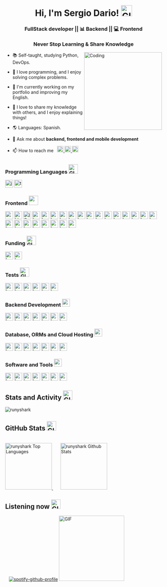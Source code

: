 <h1 align="center"> Hi, I'm Sergio Dario! <img alt="GIF" height="35" src="https://res.cloudinary.com/runyshark1/image/upload/v1707709938/YTiM_d3uqxj.gif"/> </h1>
<h3 align="center">  FullStack developer || 📊 Backend || 💻 Frontend </h3>

<h3 align="center">Never Stop Learning & Share Knowledge </h3>
<img align="right" alt="Coding" width="250"; src="https://res.cloudinary.com/runyshark1/image/upload/v1707709240/6o0_xpcheb.gif" alt="img">

- 📚 Self-taught, studying Python, DevOps.
- 💚 I love programming, and I enjoy solving complex problems.
- 📌 I'm currently working on my portfolio and improving my English.
- 🙌 I love to share my knowledge with others, and I enjoy explaining things!
- 🌎 Languages: Spanish.

- 💬 Ask me about **backend, frontend and mobile development**

- 📫 How to reach me&nbsp;&nbsp;
  <a href="https://wa.me/522283578806" target="_blank">
  <img src="https://img.shields.io/badge/WhatsApp-25D366?style=for-the-badge&logo=whatsapp&logoColor=white"  height="20" alt="css3"/>
  </a>
  <a href="https://www.linkedin.com/in/dario-moreno-aa204022a/" target="_blank">
  <img src="https://img.shields.io/badge/linkedin-%230077B5.svg?style=for-the-badge&logo=linkedin&logoColor=white" height="20" alt="css3"/>
  </a>
  <a href="mailto:sdmoreno51@gmail.com" target="_blank"><img lt="GIF" height="20" src="https://img.shields.io/badge/Gmail-D14836?style=for-the-badge&logo=gmail&logoColor=white"/></a>

##

<h3>Programming Languages <img alt="GIF" height="30"
        src="https://res.cloudinary.com/runyshark1/image/upload/v1707709938/yy3_rfjyyl.gif" />
</h3>
<p>
    <img alt="js" src="https://img.shields.io/badge/javascript-%23323330.svg?style=for-the-badge&logo=javascript&"
        height="25" />
    <img alt="ts"
        src="https://img.shields.io/badge/typescript-%23007ACC.svg?style=for-the-badge&logo=typescript&logoColor=white"
        height="25" />
</p>
<h3>Frontend <img lt="GIF" height="30"
        src="https://res.cloudinary.com/runyshark1/image/upload/v1707709240/3WFM_iahmch.gif" /></h3>
<p align="left">
    <img height="25" src="https://img.shields.io/badge/css3-%231572B6.svg?style=for-the-badge&logo=css3&logoColor=white"
        alt="css3" />
    <img height="25"
        src="https://img.shields.io/badge/html5-%23E34F26.svg?style=for-the-badge&logo=html5&logoColor=white"
        alt="html5" />
    <img height="25"
        src="https://img.shields.io/badge/jquery-%230769AD.svg?style=for-the-badge&logo=jquery&logoColor=white"
        alt="jQuery" />
    <img height="25"
        src="https://img.shields.io/badge/react-%2320232a.svg?style=for-the-badge&logo=react&logoColor=%2361DAFB"
        alt="badges" />
    <img height="25"
        src="https://img.shields.io/badge/react_native-%2320232a.svg?style=for-the-badge&logo=react&logoColor=%2361DAFB"
        alt="badges" />
    <img height="25" src="https://img.shields.io/badge/Context--Api-000000?style=for-the-badge&logo=react"
        alt="badges" />
    <img height="25" src="https://img.shields.io/badge/expo-1C1E24?style=for-the-badge&logo=expo&logoColor=#D04A37"
        alt="badges" />
    <img height="25" src="https://img.shields.io/badge/JWT-black?style=for-the-badge&logo=JSON%20web%20tokens"
        alt="badges" />
    <img height="25" src="https://img.shields.io/badge/MUI-%230081CB.svg?style=for-the-badge&logo=mui&logoColor=white"
        alt="badges" />
    <img height="25" src="https://img.shields.io/badge/Pug-FFF?style=for-the-badge&logo=pug&logoColor=A86454"
        alt="badges" />
    <img height="25" src="https://img.shields.io/badge/Next-black?style=for-the-badge&logo=next.js&logoColor=white"
        alt="badges" />
    <img height="25"
        src="https://img.shields.io/badge/-React%20Query-FF4154?style=for-the-badge&logo=react%20query&logoColor=white"
        alt="badges" />
    <img height="25"
        src="https://img.shields.io/badge/React_Router-CA4245?style=for-the-badge&logo=react-router&logoColor=white"
        alt="badges" />
    <img height="25"
        src="https://img.shields.io/badge/React%20Hook%20Form-%23EC5990.svg?style=for-the-badge&logo=reacthookform&logoColor=white"
        alt="badges" />
    <img height="25"
        src="https://img.shields.io/badge/redux-%23593d88.svg?style=for-the-badge&logo=redux&logoColor=white"
        alt="badges" />
    <img height="25"
        src="https://img.shields.io/badge/RollupJS-ef3335?style=for-the-badge&logo=rollup.js&logoColor=white"
        alt="badges" />
    <img height="25"
        src="https://img.shields.io/badge/rxjs-%23B7178C.svg?style=for-the-badge&logo=reactivex&logoColor=white"
        alt="badges" />
    <img height="25" src="https://img.shields.io/badge/SASS-hotpink.svg?style=for-the-badge&logo=SASS&logoColor=white"
        alt="badges" />
    <img height="25"
        src="https://img.shields.io/badge/Socket.io-black?style=for-the-badge&logo=socket.io&badgeColor=010101"
        alt="badges" />
    <img height="25"
        src="https://img.shields.io/badge/styled--components-DB7093?style=for-the-badge&logo=styled-components&logoColor=white"
        alt="badges" />
    <img height="25"
        src="https://img.shields.io/badge/tailwindcss-%2338B2AC.svg?style=for-the-badge&logo=tailwind-css&logoColor=white"
        alt="badges" />
    <img height="25" src="https://img.shields.io/badge/GULP-%23CF4647.svg?style=for-the-badge&logo=gulp&logoColor=white"
        alt="badges" />
    <img height="25"
        src="https://img.shields.io/badge/astro-%232C2052.svg?style=for-the-badge&logo=astro&logoColor=white"
        alt="badges" />
    <img height="25"
        src="https://img.shields.io/badge/-Storybook-FF4785?style=for-the-badge&logo=storybook&logoColor=white"
        alt="badges" />
    <img height="25"
        src="https://img.shields.io/badge/bootstrap-%238511FA.svg?style=for-the-badge&logo=bootstrap&logoColor=white"
        alt="badges" />
<h3>Funding  <img alt="GIF" height="30"
        src="https://res.cloudinary.com/runyshark1/image/upload/v1707762976/xt_j41lju.gif" /></h3>
<p align="left">
<img height="25" src="https://img.shields.io/badge/strapi-2F2E8B?style=for-the-badge&logo=strapi&logoColor=white"
    alt="badges" />
<img height="25" src="https://img.shields.io/badge/PayPal-00457C?style=for-the-badge&logo=paypal&logoColor=white"
    alt="badges" />
    </p>
<h3>Tests <img alt="GIF" height="30"
        src="https://res.cloudinary.com/runyshark1/image/upload/v1707709938/4XCW_utukec.gif" /></h3>
<p align="left">
<img height="25" src="https://img.shields.io/badge/-jest-%23C21325?style=for-the-badge&logo=jest&logoColor=white"
    alt="badges" />
<img height="25"
    src="https://img.shields.io/badge/-TestingLibrary-%23E33332?style=for-the-badge&logo=testing-library&logoColor=white"
    alt="badges" />
<img height="25" src="https://img.shields.io/badge/-cypress-%23E5E5E5?style=for-the-badge&logo=cypress&logoColor=058a5e"
    alt="badges" /> <img height="25"
    src="https://img.shields.io/badge/Playwright-45ba4b?style=for-the-badge&logo=Playwright&logoColor=white"
    alt="badges" />
<img height="25" src="https://img.shields.io/badge/-ApolloGraphQL-311C87?style=for-the-badge&logo=apollo-graphql"
    alt="badges" />
<img height="25" src="https://img.shields.io/badge/Postman-FF6C37?style=for-the-badge&logo=postman&logoColor=white"
    alt="badges" />
       </p>
<h3> Backend Development <img height="25" lt="GIF" height="30"
        src="https://res.cloudinary.com/runyshark1/image/upload/v1707709241/4M52_i1clfw.gif" /></h3>
<p align="left">
<div>
    <img height="25" src="https://img.shields.io/badge/node.js-6DA55F?style=for-the-badge&logo=node.js&logoColor=white"
        alt="badges" />
    <img height="25"
        src="https://img.shields.io/badge/express.js-%23404d59.svg?style=for-the-badge&logo=express&logoColor=%2361DAFB"
        alt="badges" />
    <img height="25"
        src="https://img.shields.io/badge/nestjs-%23E0234E.svg?style=for-the-badge&logo=nestjs&logoColor=white"
        alt="badges" />
    <img height="25"
        src="https://img.shields.io/badge/Socket.io-black?style=for-the-badge&logo=socket.io&badgeColor=010101"
        alt="badges" />
    <img height="25" src="https://img.shields.io/badge/-GraphQL-E10098?style=for-the-badge&logo=graphql&logoColor=white"
        alt="badges" />
    <img height="25" src="https://img.shields.io/badge/JWT-black?style=for-the-badge&logo=JSON%20web%20tokens"
        alt="badges" />
    <img height="25"
        src="https://img.shields.io/badge/strapi-%232E7EEA.svg?style=for-the-badge&logo=strapi&logoColor=white"
        alt="badges" />
    <h3>Database, ORMs and Cloud Hosting <img height="25" lt="GIF" height="30"
            src="https://res.cloudinary.com/runyshark1/image/upload/v1707709240/7V7_vswa5y.gif" /></h3>
    <div>
        <img height="25"
            src="https://img.shields.io/badge/postgres-%23316192.svg?style=for-the-badge&logo=postgresql&logoColor=white"
            alt="badges" />
        <img height="25"
            src="https://img.shields.io/badge/Firebase-039BE5?style=for-the-badge&logo=Firebase&logoColor=white"
            alt="badges" />
        <img height="25"
            src="https://img.shields.io/badge/mysql-%2300f.svg?style=for-the-badge&logo=mysql&logoColor=white"
            alt="badges" />
        <img height="25"
            src="https://img.shields.io/badge/MongoDB-%234ea94b.svg?style=for-the-badge&logo=mongodb&logoColor=white"
            alt="badges" />
        <img height="25"
            src="https://img.shields.io/badge/Prisma-3982CE?style=for-the-badge&logo=Prisma&logoColor=white"
            alt="badges" />
        <img height="25"
            src="https://img.shields.io/badge/Sequelize-52B0E7?style=for-the-badge&logo=Sequelize&logoColor=white"
            alt="badges" />
        <img height="25"
            src="https://img.shields.io/badge/Vercel-000000?style=for-the-badge&logo=vercel&logoColor=white"
            alt="badges" />
        <h3>Software and Tools <img height="25" lt="GIF" height="30"
                src="https://res.cloudinary.com/runyshark1/image/upload/v1707709938/yy0_oae3vv.gif" /></h3>
        <img height="25" src="https://img.shields.io/badge/Babel-F9DC3e?style=for-the-badge&logo=babel&logoColor=black"
            alt="badges" />
        <img height="25"
            src="https://img.shields.io/badge/docker-%230db7ed.svg?style=for-the-badge&logo=docker&logoColor=white"
            alt="badges" />
        <img height="25"
            src="https://img.shields.io/badge/Trello-%23026AA7.svg?style=for-the-badge&logo=Trello&logoColor=white"
            alt="badges" />
        <img height="25"
            src="https://img.shields.io/badge/jira-%230A0FFF.svg?style=for-the-badge&logo=jira&logoColor=white"
            alt="badges" />
        <img height="25" src="https://img.shields.io/badge/Slack-4A154B?style=for-the-badge&logo=slack&logoColor=white"
            alt="badges" />
        <img height="25"
            src="https://img.shields.io/badge/git-%23F05033.svg?style=for-the-badge&logo=git&logoColor=white"
            alt="badges" />
        <img height="25"
            src="https://img.shields.io/badge/github-%23121011.svg?style=for-the-badge&logo=github&logoColor=white"
            alt="badges" />

<br />
 <summary><h2> Stats and Activity  <img alt="GIF" height="30"
        src="https://res.cloudinary.com/runyshark1/image/upload/v1707709939/33Ho_ucktq0.gif" /></h2></summary>
 <img align="center" src="https://github-readme-streak-stats.herokuapp.com/?user=runyshark&layout=compact&theme=dracula&bg_color=282A36&title_color=FF79C6&icon_color=F8F8F2" alt="runyshark" />
 
 
## GitHub Stats <img alt="GIF" height="30" src="https://res.cloudinary.com/runyshark1/image/upload/v1707709938/Xi5e_ix8jqc.gif"/>

<br />
<a href="https://github.com/anuraghazra/github-readme-stats">
  <img alt="runyshark Top Languages" src="https://denvercoder1-github-readme-stats.vercel.app/api/top-langs/?username=runyshark&langs_count=20&layout=compact&theme=dracula&bg_color=282A36&title_color=FF79C6&icon_color=F8F8F2" height="150px"/>
</a>
&nbsp;&nbsp;
&nbsp;&nbsp;
<a href="https://github.com/anuraghazra/github-readme-stats">
  <img alt="runyshark Github Stats" src="https://denvercoder1-github-readme-stats.vercel.app/api/?username=runyshark&show_icons=true&include_all_commits=true&count_private=true&theme=dracula&bg_color=282A36&title_color=FF79C6&icon_color=F8F8F2" height="150px"/>
</a>

## Listening now <img alt="GIF" height="30" src="https://res.cloudinary.com/runyshark1/image/upload/v1707709938/6oa_iya1ry.gif"/>

&nbsp;&nbsp;
[![spotify-github-profile](https://spotify-github-profile.vercel.app/api/view?uid=21wenupyy6frblehjdouc4sua&cover_image=true&theme=novatorem&show_offline=false&background_color=121212&interchange=true&bar_color_cover=true)](https://spotify-github-profile.vercel.app/api/view?uid=21wenupyy6frblehjdouc4sua&redirect=true)
<img  alt="GIF" height="210" src="https://res.cloudinary.com/runyshark1/image/upload/v1707709244/7VA_e1d5ay.gif"/>
